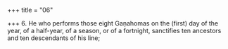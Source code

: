 +++
title = "06"

+++
6. He who performs those eight Gaṇahomas on the (first) day of the year, of a half-year, of a season, or of a fortnight, sanctifies ten ancestors and ten descendants of his line;
